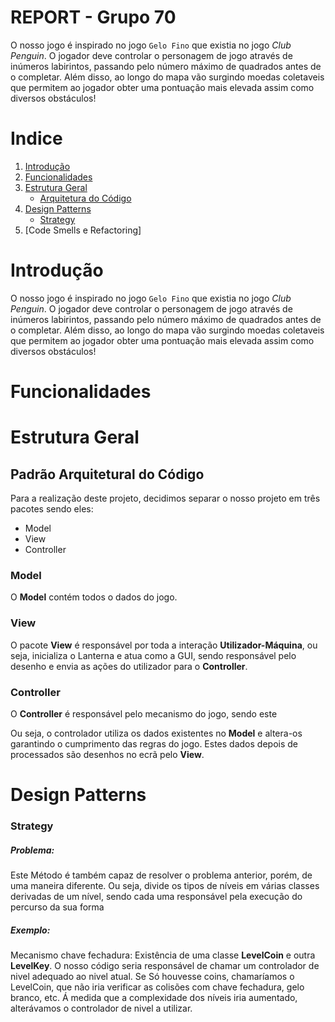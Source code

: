 # REPORT - Grupo 70

O nosso jogo é inspirado no jogo `Gelo Fino` que existia no jogo *Club Penguin*. O jogador deve controlar o personagem de jogo através de inúmeros labirintos, passando pelo número máximo de quadrados antes de o completar. Além disso, ao longo do mapa vão surgindo moedas coletaveis que permitem ao jogador obter uma pontuação mais elevada assim como diversos obstáculos!

# Indice

1. [Introdução](#introdução)
2. [Funcionalidades](#funcionalidades)
3. [Estrutura Geral](#estrutura-geral)
    - [Arquitetura do Código](#padrão-arquitetural-do-código)
4. [Design Patterns](#design-patterns)
    - [Strategy](#strategy)
5. [Code Smells e Refactoring]

#  Introdução

O nosso jogo é inspirado no jogo `Gelo Fino` que existia no jogo *Club Penguin*. O jogador deve controlar o personagem de jogo através de inúmeros labirintos, passando pelo número máximo de quadrados antes de o completar. Além disso, ao longo do mapa vão surgindo moedas coletaveis que permitem ao jogador obter uma pontuação mais elevada assim como diversos obstáculos!

# Funcionalidades

# Estrutura Geral
## Padrão Arquitetural do Código

Para a realização deste projeto, decidimos separar o nosso projeto em três pacotes sendo eles:

- Model
- View
- Controller

### Model

O **Model** contém todos o dados do jogo.

### View

O pacote **View** é responsável por toda a interação **Utilizador-Máquina**, ou seja, inicializa o Lanterna e atua como a GUI, sendo responsável pelo desenho e envia as ações do utilizador para o **Controller**.

### Controller

O **Controller** é responsável pelo mecanismo do jogo, sendo este 

Ou seja, o controlador utiliza os dados existentes no **Model** e altera-os garantindo o cumprimento das regras do jogo. Estes dados depois de processados são desenhos no ecrã pelo **View**.

# Design Patterns
### Strategy

##### Problema:

Este Método é também capaz de resolver o problema anterior, porém, de uma maneira diferente. Ou seja, divide os tipos de níveis em várias classes derivadas de um nível, sendo cada uma responsável pela execução do percurso da sua forma

##### Exemplo:

Mecanismo chave fechadura: Existência de uma classe **LevelCoin** e outra **LevelKey**. O nosso código seria responsável de chamar um controlador de nivel adequado ao nivel atual. Se Só houvesse coins, chamaríamos o LevelCoin, que não iria verificar as colisões com chave fechadura, gelo branco, etc. Á medida que a complexidade dos níveis iria aumentado, alterávamos o controlador de nivel a utilizar.



